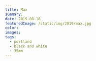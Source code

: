 ```yaml
---
title: Max
summary:
date: 2019-08-18
featuredImage: /static/img/2019/max.jpg
color:
images:
tags:
  - portland
  - black and white
  - 35mm
---
```

